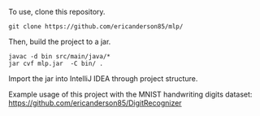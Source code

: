 To use, clone this repository.
```
git clone https://github.com/ericanderson85/mlp/
```

Then, build the project to a jar. 
```
javac -d bin src/main/java/*
jar cvf mlp.jar  -C bin/ .
```

Import the jar into IntelliJ IDEA through project structure.


Example usage of this project with the MNIST handwriting digits dataset:
https://github.com/ericanderson85/DigitRecognizer

